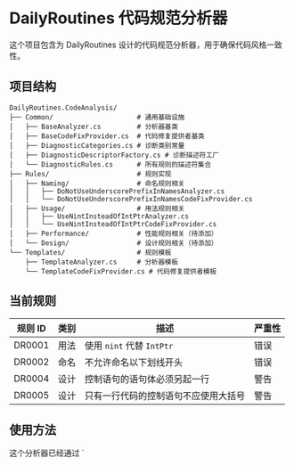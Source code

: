 # DailyRoutines 代码规范分析器

这个项目包含为 DailyRoutines 设计的代码规范分析器，用于确保代码风格一致性。

## 项目结构

```
DailyRoutines.CodeAnalysis/
├── Common/                     # 通用基础设施
│   ├── BaseAnalyzer.cs         # 分析器基类
│   ├── BaseCodeFixProvider.cs  # 代码修复提供者基类
│   ├── DiagnosticCategories.cs # 诊断类别常量
│   ├── DiagnosticDescriptorFactory.cs # 诊断描述符工厂
│   └── DiagnosticRules.cs      # 所有规则的描述符集合
├── Rules/                      # 规则实现
│   ├── Naming/                 # 命名规则相关
│   │   ├── DoNotUseUnderscorePrefixInNamesAnalyzer.cs
│   │   └── DoNotUseUnderscorePrefixInNamesCodeFixProvider.cs
│   ├── Usage/                  # 用法规则相关
│   │   ├── UseNintInsteadOfIntPtrAnalyzer.cs
│   │   └── UseNintInsteadOfIntPtrCodeFixProvider.cs
│   ├── Performance/            # 性能规则相关（待添加）
│   └── Design/                 # 设计规则相关（待添加）
└── Templates/                  # 规则模板
    ├── TemplateAnalyzer.cs     # 分析器模板
    └── TemplateCodeFixProvider.cs # 代码修复提供者模板
```

## 当前规则

| 规则 ID | 类别 | 描述 | 严重性 |
|---------|------|------|--------|
| DR0001 | 用法 | 使用 `nint` 代替 `IntPtr` | 错误 |
| DR0002 | 命名 | 不允许命名以下划线开头 | 错误 |
| DR0004 | 设计 | 控制语句的语句体必须另起一行 | 警告 |
| DR0005 | 设计 | 只有一行代码的控制语句不应使用大括号 | 警告 |

## 使用方法

这个分析器已经通过 `